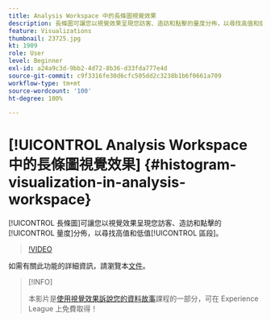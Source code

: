 ```yaml
---
title: Analysis Workspace 中的長條圖視覺效果
description: 長條圖可讓您以視覺效果呈現您訪客、造訪和點擊的量度分佈，以尋找高值和低值區段。
feature: Visualizations
thumbnail: 23725.jpg
kt: 1909
role: User
level: Beginner
exl-id: a24a9c3d-9bb2-4d72-8b36-d33fda777e4d
source-git-commit: c9f3316fe30d6cfc505dd2c3238b1b6f0661a709
workflow-type: tm+mt
source-wordcount: '100'
ht-degree: 100%

---
```


# [!UICONTROL Analysis Workspace 中的長條圖視覺效果] {#histogram-visualization-in-analysis-workspace}

[!UICONTROL 長條圖]可讓您以視覺效果呈現您訪客、造訪和點擊的[!UICONTROL 量度]分佈，以尋找高值和低值[!UICONTROL 區段]。

>[!VIDEO](https://video.tv.adobe.com/v/23725/?quality=12)

如需有關此功能的詳細資訊，請瀏覽本[文件](https://experienceleague.adobe.com/docs/analytics/analyze/analysis-workspace/visualizations/histogram.html?lang=zh-Hant)。

>[!INFO]
>
> 本影片是[使用視覺效果訴說您的資料故事](https://experienceleague.adobe.com/?recommended=Analytics-U-1-2021.1.visualizations)課程的一部分，可在 Experience League 上免費取得！
